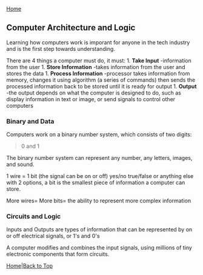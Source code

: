 [Home](README.md)

## Computer Architecture and Logic

Learning how computers work is imporant for anyone in the tech industry and is the first step towards understanding.

There are 4 things a computer must do, it must:
    1. **Take Input** -information from the user
    1. **Store Information** -takes information from the user and stores the data
    1. **Process Information** -processor takes information from memory, changes it using algorithm (a series of commands) then sends the processed information back to be stored until it is ready for output
    1. **Output** -the output depends on what the computer is designed to do, such as display information in text or image, or send signals to control other computers

### Binary and Data

Computers work on a binary number system, which consists of two digits:

> 0 and 1

The binary number system can represent any number, any letters, images, and sound.

1 wire = 1 bit (the signal can be on or off) yes/no true/false or anything else with 2 options, a bit is the smallest piece of information a computer can store.

More wires= More bits= the ability to represent more complex information

### Circuits and Logic

Inputs and Outputs are types of information that can be represented by on or off electrical signals, or 1's and 0's

A computer modifies and combines the input signals, using millions of tiny electronic components that form circuits.

[Home](README.md)|[Back to Top](computers.md)
